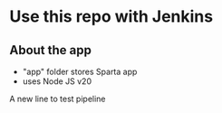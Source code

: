 # Use this repo with Jenkins

## About the app
- "app" folder stores Sparta app
- uses Node JS v20

A new line to test pipeline
